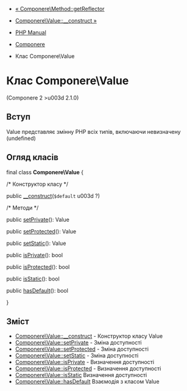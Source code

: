 - [«
Componere\Method::getReflector](componere-method.getreflector.md)
- [Componere\Value::\_\_construct »](componere-value.construct.md)

- [PHP Manual](index.md)
- [Componere](book.componere.md)
- Клас Componere\Value

# Клас Componere\Value

(Componere 2 \>u003d 2.1.0)

## Вступ

Value представляє змінну PHP всіх типів, включаючи невизначену
(undefined)

## Огляд класів

final class **Componere\Value** {

/\* Конструктор класу \*/

public [\_\_construct](componere-value.construct.md)(`$default` u003d ?)

/\* Методи \*/

public [setPrivate](componere-value.setprivate.md)(): Value

public [setProtected](componere-value.setprotected.md)(): Value

public [setStatic](componere-value.setstatic.md)(): Value

public [isPrivate](componere-value.isprivate.md)(): bool

public [isProtected](componere-value.isprotected.md)(): bool

public [isStatic](componere-value.isstatic.md)(): bool

public [hasDefault](componere-value.hasdefault.md)(): bool

}

## Зміст

- [Componere\Value::\_\_construct](componere-value.construct.md) -
Конструктор класу Value
- [Componere\Value::setPrivate](componere-value.setprivate.md) -
Зміна доступності
- [Componere\Value::setProtected](componere-value.setprotected.md) -
Зміна доступності
- [Componere\Value::setStatic](componere-value.setstatic.md) -
Зміна доступності
- [Componere\Value::isPrivate](componere-value.isprivate.md) -
Визначення доступності
- [Componere\Value::isProtected](componere-value.isprotected.md) -
Визначення доступності
- [Componere\Value::isStatic](componere-value.isstatic.md)
Визначення доступності
- [Componere\Value::hasDefault](componere-value.hasdefault.md)
Взаємодія з класом Value
